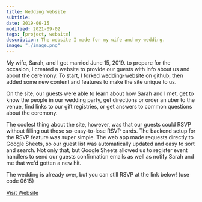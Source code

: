 ```yaml
---
title: Wedding Website
subtitle: 
date: 2019-06-15
modified: 2021-09-02
tags: [project, website]
description: The website I made for my wife and my wedding.
image: "./image.png"
---
```

My wife, Sarah, and I got married June 15, 2019. to prepare for the occasion, I created a website to provide our guests with info about us and about the ceremony. To start, I forked [wedding-website](https://github.com/rampatra/wedding-website) on github, then added some new content and features to make the site unique to us.

On the site, our guests were able to learn about how Sarah and I met, get to know the people in our wedding party, get directions or order an uber to the venue, find links to our gift registries, or get answers to common questions about the ceremony.

The coolest thing about the site, however, was that our guests could RSVP without filling out those so-easy-to-lose RSVP cards. The backend setup for the RSVP feature was super simple. The web app made requests directly to Google Sheets, so our guest list was automatically updated and easy to sort and search. Not only that, but Google Sheets allowed us to register event handlers to send our guests confirmation emails as well as notify Sarah and me that we'd gotten a new hit.

The wedding is already over, but you can still RSVP at the link below! (use code 0615)
<div class="link-row"><a href="https://content.nathanorick.com/wedding/index.html">Visit Website</a></div>